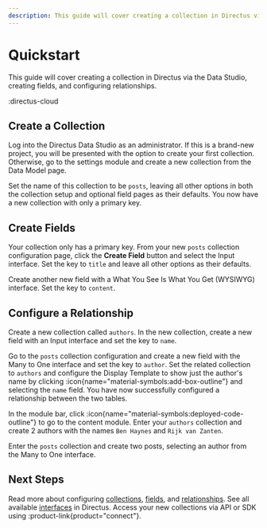 ```yaml
---
description: This guide will cover creating a collection in Directus via the Data Studio, creating fields, and configurng relationships.
---
```


# Quickstart

This guide will cover creating a collection in Directus via the Data Studio, creating fields, and configuring relationships.

:directus-cloud

## Create a Collection

Log into the Directus Data Studio as an administrator. If this is a brand-new project, you will be presented with the option to create your first collection. Otherwise, go to the settings module and create a new collection from the Data Model page.

Set the name of this collection to be `posts`, leaving all other options in both the collection setup and optional field pages as their defaults. You now have a new collection with only a primary key.

<!-- TODO: Screenshot of brand new, default collection settings page with only an ID -->

## Create Fields

Your collection only has a primary key. From your new `posts` collection configuration page, click the **Create Field** button and select the Input interface. Set the key to `title` and leave all other options as their defaults.

Create another new field with a What You See Is What You Get (WYSIWYG) interface. Set the key to `content`.

## Configure a Relationship

Create a new collection called `authors`. In the new collection, create a new field with an Input interface and set the key to `name`.

Go to the `posts` collection configuration and create a new field with the Many to One interface and set the key to `author`. Set the related collection to `authors` and configure the Display Template to show just the author's name by clicking :icon{name="material-symbols:add-box-outline"} and selecting the `name` field. You have now successfully configured a relationship between the two tables.

In the module bar, click :icon{name="material-symbols:deployed-code-outline"} to go to the content module. Enter your `authors` collection and create 2 authors with the names `Ben Haynes` and `Rijk van Zanten`.

Enter the `posts` collection and create two posts, selecting an author from the Many to One interface.

<!-- TODO: Screenshot of full editor page with fake post written (from demo data repo) and the autor dropdown expanded. -->

<!-- TODO: Screenshot of both collection setting pages side by side. -->

## Next Steps

Read more about configuring [collections](/data-modeling/collections), [fields](/data-modeling/fields), and [relationships](/data-modeling/reationships). See all available [interfaces](/data-modeling/interfaces) in Directus. Access your new collections via API or SDK using :product-link{product="connect"}.
